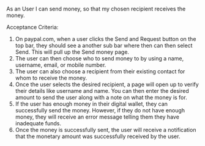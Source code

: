 As an User I can send money, so that my chosen recipient receives the money.

Acceptance Criteria:

1. On paypal.com, when a user clicks the Send and Request button on the top bar, they should see a another sub bar where then can then select Send. This will pull up the Send money page.
2. The user can then choose who to send money to by using a name, username, email, or mobile number.
3. The user can also choose a recipient from their existing contact for whom to receive the money.
4. Once the user selects the desired recipient, a page will open up to verify their details like username and name. You can then enter the desired amount to send the user along with a note on what the money is for.
5. If the user has enough money in their digital wallet, they can successfully send the money. However, if they do not have enough money, they will receive an error message telling them they have inadequate funds.
6. Once the money is successfully sent, the user will receive a notification that the monetary amount was successfully received by the user.
